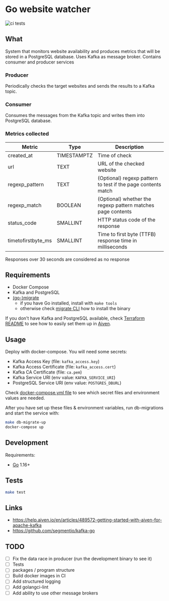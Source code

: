 # Go website watcher

![ci tests](https://github.com/popsu/go-website-watcher/actions/workflows/tests.yml/badge.svg)

## What

System that monitors website availability and produces metrics that will be stored in a PostgreSQL database. Uses Kafka as message broker. Contains consumer and producer services

### Producer

Periodically checks the target websites and sends the results to a Kafka topic.

### Consumer

Consumes the messages from the Kafka topic and writes them into PostgreSQL database.

### Metrics collected

  | Metric | Type | Description |
  | ------ | ---- | ----------- |
  | created_at         | TIMESTAMPTZ | Time of check |
  | url                | TEXT        | URL of the checked website |
  | regexp_pattern     | TEXT        | (Optional) regexp pattern to test if the page contents match |
  | regexp_match       | BOOLEAN     | (Optional) whether the regexp pattern matches page contents |
  | status_code        | SMALLINT    | HTTP status code of the response |
  | timetofirstbyte_ms | SMALLINT    | Time to first byte (TTFB) response time in milliseconds |

Responses over 30 seconds are considered as no response

## Requirements

- Docker Compose
- Kafka and PostgreSQL
- [(go-)migrate](https://github.com/golang-migrate/migrate)
  - if you have Go installed, install with `make tools`
  - otherwise check [migrate CLI](https://github.com/golang-migrate/migrate/blob/master/cmd/migrate/README.md) how to install the binary

If you don't have Kafka and PostgreSQL available, check [Terraform README](./terraform/README.md) to see how to easily set them up in [Aiven](https://aiven.io/).

## Usage

Deploy with docker-compose. You will need some secrets:

- Kafka Access Key (file: `kafka_access.key`)
- Kafka Access Certificate (file: `kafka_access.cert`)
- Kafka CA Certificate (file: `ca.pem`)
- Kafka Service URI (env value: `KAFKA_SERVICE_URI`)
- PostgreSQL Service URI (env value: `POSTGRES_DBURL`)

Check [docker-compose.yml file](./docker-compose.yml) to see which secret files and environment values are needed.

After you have set up these files & environment variables, run db-migrations and start the service with:

```bash
make db-migrate-up
docker-compose up
```

## Development

Requirements:

- [Go](https://golang.org/doc/install) 1.16+

## Tests

```bash
make test
```

## Links

- https://help.aiven.io/en/articles/489572-getting-started-with-aiven-for-apache-kafka
- https://github.com/segmentio/kafka-go

## TODO

- [ ] Fix the data race in producer (run the development binary to see it)
- [ ] Tests
- [ ] packages / program structure
- [ ] Build docker images in CI
- [ ] Add structured logging
- [ ] Add golangci-lint
- [ ] Add ability to use other message brokers
